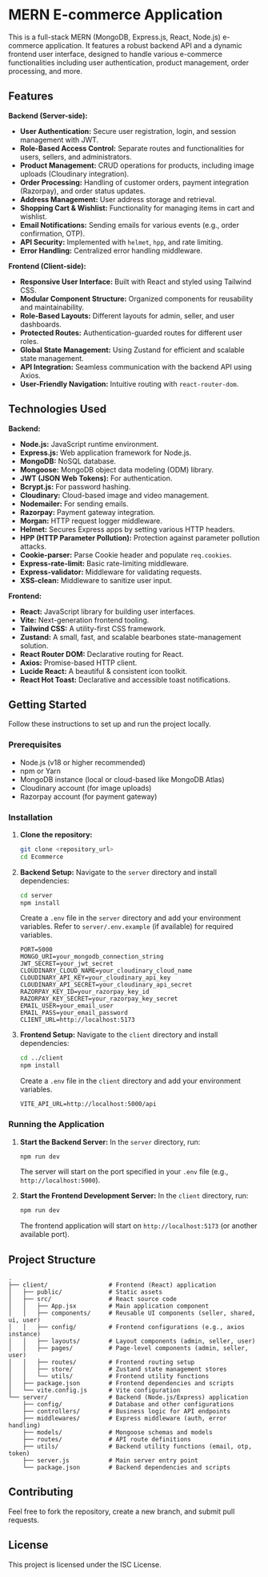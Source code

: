# MERN E-commerce Application

This is a full-stack MERN (MongoDB, Express.js, React, Node.js) e-commerce application. It features a robust backend API and a dynamic frontend user interface, designed to handle various e-commerce functionalities including user authentication, product management, order processing, and more.

## Features

**Backend (Server-side):**
*   **User Authentication:** Secure user registration, login, and session management with JWT.
*   **Role-Based Access Control:** Separate routes and functionalities for users, sellers, and administrators.
*   **Product Management:** CRUD operations for products, including image uploads (Cloudinary integration).
*   **Order Processing:** Handling of customer orders, payment integration (Razorpay), and order status updates.
*   **Address Management:** User address storage and retrieval.
*   **Shopping Cart & Wishlist:** Functionality for managing items in cart and wishlist.
*   **Email Notifications:** Sending emails for various events (e.g., order confirmation, OTP).
*   **API Security:** Implemented with `helmet`, `hpp`, and rate limiting.
*   **Error Handling:** Centralized error handling middleware.

**Frontend (Client-side):**
*   **Responsive User Interface:** Built with React and styled using Tailwind CSS.
*   **Modular Component Structure:** Organized components for reusability and maintainability.
*   **Role-Based Layouts:** Different layouts for admin, seller, and user dashboards.
*   **Protected Routes:** Authentication-guarded routes for different user roles.
*   **Global State Management:** Using Zustand for efficient and scalable state management.
*   **API Integration:** Seamless communication with the backend API using Axios.
*   **User-Friendly Navigation:** Intuitive routing with `react-router-dom`.

## Technologies Used

**Backend:**
*   **Node.js:** JavaScript runtime environment.
*   **Express.js:** Web application framework for Node.js.
*   **MongoDB:** NoSQL database.
*   **Mongoose:** MongoDB object data modeling (ODM) library.
*   **JWT (JSON Web Tokens):** For authentication.
*   **Bcrypt.js:** For password hashing.
*   **Cloudinary:** Cloud-based image and video management.
*   **Nodemailer:** For sending emails.
*   **Razorpay:** Payment gateway integration.
*   **Morgan:** HTTP request logger middleware.
*   **Helmet:** Secures Express apps by setting various HTTP headers.
*   **HPP (HTTP Parameter Pollution):** Protection against parameter pollution attacks.
*   **Cookie-parser:** Parse Cookie header and populate `req.cookies`.
*   **Express-rate-limit:** Basic rate-limiting middleware.
*   **Express-validator:** Middleware for validating requests.
*   **XSS-clean:** Middleware to sanitize user input.

**Frontend:**
*   **React:** JavaScript library for building user interfaces.
*   **Vite:** Next-generation frontend tooling.
*   **Tailwind CSS:** A utility-first CSS framework.
*   **Zustand:** A small, fast, and scalable bearbones state-management solution.
*   **React Router DOM:** Declarative routing for React.
*   **Axios:** Promise-based HTTP client.
*   **Lucide React:** A beautiful & consistent icon toolkit.
*   **React Hot Toast:** Declarative and accessible toast notifications.

## Getting Started

Follow these instructions to set up and run the project locally.

### Prerequisites

*   Node.js (v18 or higher recommended)
*   npm or Yarn
*   MongoDB instance (local or cloud-based like MongoDB Atlas)
*   Cloudinary account (for image uploads)
*   Razorpay account (for payment gateway)

### Installation

1.  **Clone the repository:**
    ```bash
    git clone <repository_url>
    cd Ecommerce
    ```

2.  **Backend Setup:**
    Navigate to the `server` directory and install dependencies:
    ```bash
    cd server
    npm install
    ```
    Create a `.env` file in the `server` directory and add your environment variables. Refer to `server/.env.example` (if available) for required variables.
    ```
    PORT=5000
    MONGO_URI=your_mongodb_connection_string
    JWT_SECRET=your_jwt_secret
    CLOUDINARY_CLOUD_NAME=your_cloudinary_cloud_name
    CLOUDINARY_API_KEY=your_cloudinary_api_key
    CLOUDINARY_API_SECRET=your_cloudinary_api_secret
    RAZORPAY_KEY_ID=your_razorpay_key_id
    RAZORPAY_KEY_SECRET=your_razorpay_key_secret
    EMAIL_USER=your_email_user
    EMAIL_PASS=your_email_password
    CLIENT_URL=http://localhost:5173
    ```

3.  **Frontend Setup:**
    Navigate to the `client` directory and install dependencies:
    ```bash
    cd ../client
    npm install
    ```
    Create a `.env` file in the `client` directory and add your environment variables.
    ```
    VITE_API_URL=http://localhost:5000/api
    ```

### Running the Application

1.  **Start the Backend Server:**
    In the `server` directory, run:
    ```bash
    npm run dev
    ```
    The server will start on the port specified in your `.env` file (e.g., `http://localhost:5000`).

2.  **Start the Frontend Development Server:**
    In the `client` directory, run:
    ```bash
    npm run dev
    ```
    The frontend application will start on `http://localhost:5173` (or another available port).

## Project Structure

```
.
├── client/                 # Frontend (React) application
│   ├── public/             # Static assets
│   ├── src/                # React source code
│   │   ├── App.jsx         # Main application component
│   │   ├── components/     # Reusable UI components (seller, shared, ui, user)
│   │   ├── config/         # Frontend configurations (e.g., axios instance)
│   │   ├── layouts/        # Layout components (admin, seller, user)
│   │   ├── pages/          # Page-level components (admin, seller, user)
│   │   ├── routes/         # Frontend routing setup
│   │   ├── store/          # Zustand state management stores
│   │   └── utils/          # Frontend utility functions
│   ├── package.json        # Frontend dependencies and scripts
│   └── vite.config.js      # Vite configuration
└── server/                 # Backend (Node.js/Express) application
    ├── config/             # Database and other configurations
    ├── controllers/        # Business logic for API endpoints
    ├── middlewares/        # Express middleware (auth, error handling)
    ├── models/             # Mongoose schemas and models
    ├── routes/             # API route definitions
    ├── utils/              # Backend utility functions (email, otp, token)
    ├── server.js           # Main server entry point
    └── package.json        # Backend dependencies and scripts
```

## Contributing

Feel free to fork the repository, create a new branch, and submit pull requests.

## License

This project is licensed under the ISC License.